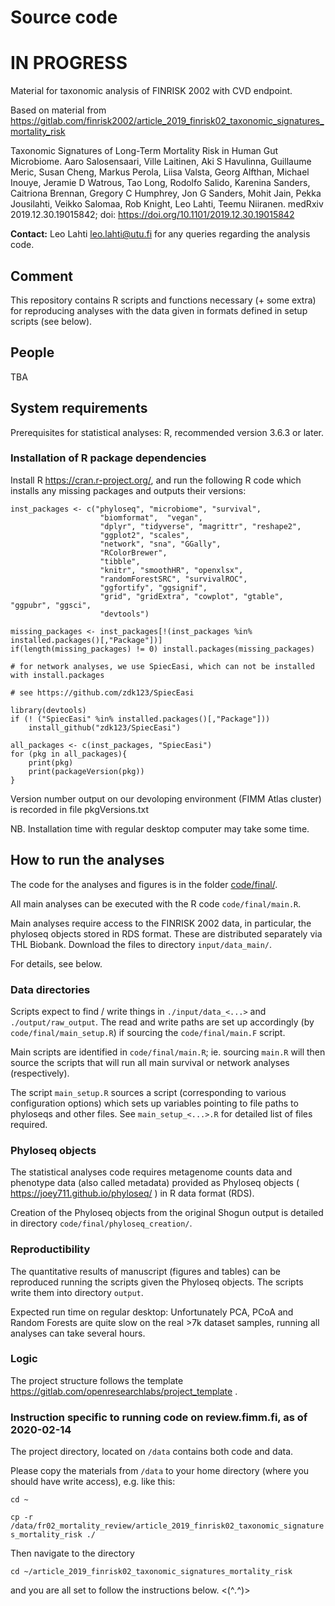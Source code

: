 # Source code

# IN PROGRESS

Material for taxonomic analysis of FINRISK 2002 with CVD endpoint.

Based on material from https://gitlab.com/finrisk2002/article_2019_finrisk02_taxonomic_signatures_mortality_risk

Taxonomic Signatures of Long-Term Mortality Risk in Human Gut
Microbiome.  Aaro Salosensaari, Ville Laitinen, Aki S Havulinna,
Guillaume Meric, Susan Cheng, Markus Perola, Liisa Valsta, Georg
Alfthan, Michael Inouye, Jeramie D Watrous, Tao Long, Rodolfo Salido,
Karenina Sanders, Caitriona Brennan, Gregory C Humphrey, Jon G
Sanders, Mohit Jain, Pekka Jousilahti, Veikko Salomaa, Rob Knight, Leo
Lahti, Teemu Niiranen. medRxiv 2019.12.30.19015842; doi:
https://doi.org/10.1101/2019.12.30.19015842

**Contact:** Leo Lahti leo.lahti@utu.fi for any queries regarding the
  analysis code.

## Comment

This repository contains R scripts and functions necessary (+ some extra) for reproducing analyses with the data given in formats defined in setup scripts (see below).

## People

TBA

## System requirements

Prerequisites for statistical analyses: R, recommended version 3.6.3 or later.

### Installation of R package dependencies

Install R https://cran.r-project.org/, and run the following R code which installs any missing packages and outputs their versions:

```
inst_packages <- c("phyloseq", "microbiome", "survival",
                    "biomformat",  "vegan",
                    "dplyr", "tidyverse", "magrittr", "reshape2",
                    "ggplot2", "scales",
                    "network", "sna", "GGally",
                    "RColorBrewer",
                    "tibble",
                    "knitr", "smoothHR", "openxlsx", 
                    "randomForestSRC", "survivalROC", 
                    "ggfortify", "ggsignif",
                    "grid", "gridExtra", "cowplot", "gtable", "ggpubr", "ggsci",
                    "devtools")

missing_packages <- inst_packages[!(inst_packages %in% installed.packages()[,"Package"])]
if(length(missing_packages) != 0) install.packages(missing_packages)

# for network analyses, we use SpiecEasi, which can not be installed with install.packages

# see https://github.com/zdk123/SpiecEasi

library(devtools)
if (! ("SpiecEasi" %in% installed.packages()[,"Package"]))
    install_github("zdk123/SpiecEasi")

all_packages <- c(inst_packages, "SpiecEasi")
for (pkg in all_packages){
    print(pkg)
    print(packageVersion(pkg))
}

```
Version number output on our devoloping environment (FIMM Atlas cluster) is recorded in file pkgVersions.txt

NB. Installation time with regular desktop computer may take some time.

## How to run the analyses

The code for the analyses and figures is in the folder [code/final/](code/final/).

All main analyses can be executed with the R code `code/final/main.R`.

Main analyses require access to the FINRISK 2002 data, in particular, the phyloseq objects stored in RDS format. These are distributed separately via THL Biobank.
Download the files to directory `input/data_main/`.

For details, see below.

### Data directories

Scripts expect to find / write things in `./input/data_<...>` and
`./output/raw_output`. The read and write paths are set up accordingly
(by `code/final/main_setup.R`) if sourcing the `code/final/main.F` script.

Main scripts are identified in `code/final/main.R`; ie. sourcing `main.R` will then source the scripts that will run all main survival or network analyses (respectively).

The script `main_setup.R` sources a script (corresponding to various configuration options) which sets up variables pointing to file paths to phyloseqs and other files.
See `main_setup_<...>.R` for detailed list of files required.

### Phyloseq objects

The statistical analyses code requires metagenome counts data and phenotype data (also called metadata) provided as Phyloseq objects ( https://joey711.github.io/phyloseq/ ) in R data format (RDS).

Creation of the Phyloseq objects from the original Shogun output is detailed in directory `code/final/phyloseq_creation/`.

### Reproductibility

The quantitative results of manuscript (figures and tables) can be reproduced running the scripts given the Phyloseq objects. The scripts write them into directory `output`.

Expected run time on regular desktop: Unfortunately PCA, PCoA and Random Forests are quite slow on the real >7k dataset samples, running all analyses can take several hours.

### Logic

The project structure follows the template https://gitlab.com/openresearchlabs/project_template .


### Instruction specific to running code on review.fimm.fi, as of 2020-02-14

The project directory, located on `/data` contains both code and data.

Please copy the materials from `/data` to your home directory (where you should have write access), e.g. like this:

`cd ~`

`cp -r /data/fr02_mortality_review/article_2019_finrisk02_taxonomic_signatures_mortality_risk ./`

Then navigate to the directory

`cd ~/article_2019_finrisk02_taxonomic_signatures_mortality_risk`

and you are all set to follow the instructions below. <(^_._^)>




